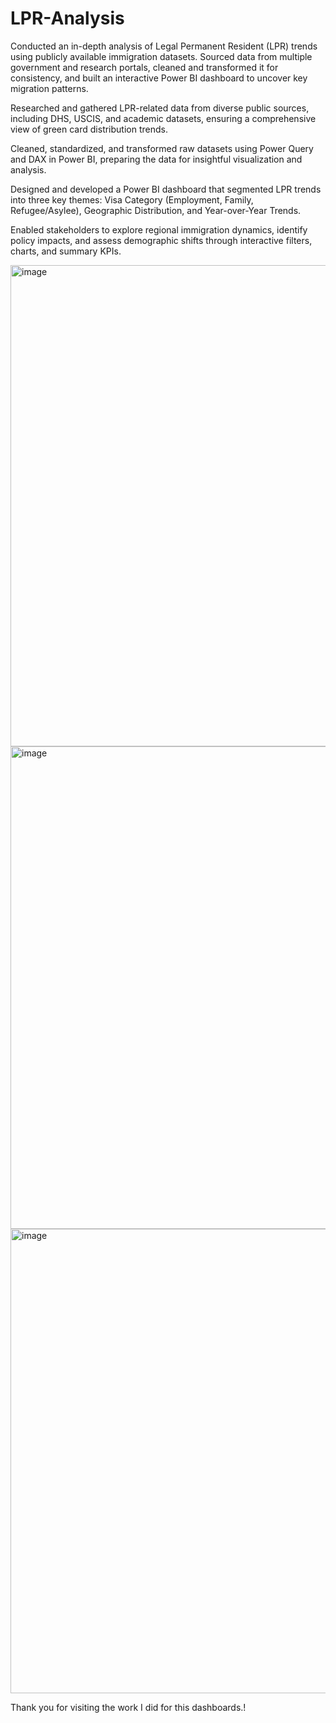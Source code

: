 # LPR-Analysis
Conducted an in-depth analysis of Legal Permanent Resident (LPR) trends using publicly available immigration datasets. Sourced data from multiple government and research portals, cleaned and transformed it for consistency, and built an interactive Power BI dashboard to uncover key migration patterns.

Researched and gathered LPR-related data from diverse public sources, including DHS, USCIS, and academic datasets, ensuring a comprehensive view of green card distribution trends.

Cleaned, standardized, and transformed raw datasets using Power Query and DAX in Power BI, preparing the data for insightful visualization and analysis.

Designed and developed a Power BI dashboard that segmented LPR trends into three key themes: Visa Category (Employment, Family, Refugee/Asylee), Geographic Distribution, and Year-over-Year Trends.

Enabled stakeholders to explore regional immigration dynamics, identify policy impacts, and assess demographic shifts through interactive filters, charts, and summary KPIs.

<img width="1381" height="770" alt="image" src="https://github.com/user-attachments/assets/66087035-438a-4177-80d7-6c8b76ece64c" />
<img width="1382" height="772" alt="image" src="https://github.com/user-attachments/assets/a4681f72-5f9f-49de-9849-33870373ba1d" />
<img width="1316" height="743" alt="image" src="https://github.com/user-attachments/assets/9b826f08-73a2-498d-aa99-9a51407fd549" />



Thank you for visiting the work I did for this dashboards.!
